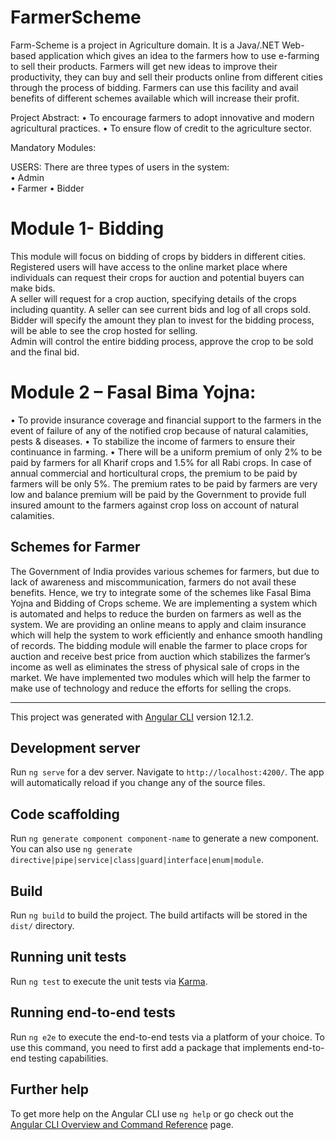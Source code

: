# FarmerScheme
 Farm-Scheme is a project in Agriculture domain. It is a Java/.NET Web-based application which gives an idea to the farmers how to use e-farming to sell their products. Farmers will get new ideas to improve their productivity, they can buy and sell their products online from different cities through the process of bidding.  Farmers can use this facility and avail benefits of different schemes available which will increase their profit.  
 
Project Abstract: 
• To encourage farmers to adopt innovative and modern agricultural practices.
•  To ensure flow of credit to the agriculture sector.  
 
Mandatory Modules: 
 
USERS:  There are three types of users in the system:  
• Admin  
• Farmer 
• Bidder  
 
# Module 1- Bidding 
 
This module will focus on bidding of crops by bidders in different cities. Registered users will have access to the online market place where individuals can request their crops for auction and potential buyers can make bids.  
A seller will request for a crop auction, specifying details of the crops including quantity. A seller can see current bids and log of all crops sold. 
Bidder will specify the amount they plan to invest for the bidding process, will be able to see the crop hosted for selling.  
Admin will control the entire bidding process, approve the crop to be sold and the final bid. 
 
 
 
# Module 2 – Fasal Bima Yojna:  
 
• To provide insurance coverage and financial support to the farmers in the event of failure of any of the notified crop because of natural calamities, pests & diseases.  • To stabilize the income of farmers to ensure their continuance in farming.
• There will be a uniform premium of only 2% to be paid by farmers for all Kharif crops and 1.5% for all Rabi crops. In case of annual commercial and horticultural crops, the premium to be paid by farmers will be only 5%. The premium rates to be paid by farmers are very low and balance premium will be paid by the Government to provide full insured amount to the farmers against crop loss on account of natural calamities.  
 
## Schemes for Farmer 

The Government of India provides various schemes for farmers, but due to lack of awareness and miscommunication, farmers do not avail these benefits. Hence, we try to integrate some of the schemes like Fasal Bima Yojna and Bidding of Crops scheme. 
We are implementing a system which is automated and helps to reduce the burden on farmers as well as the system. We are providing an online means to apply and claim insurance which will help the system to work efficiently and enhance smooth handling of records. 
The bidding module will enable the farmer to place crops for auction and receive best price from auction which stabilizes the farmer’s income as well as eliminates the stress of physical sale of crops in the market. We have implemented two modules which will help the farmer to make use of technology and reduce the efforts for selling the crops. 
 
<hr> 

This project was generated with [Angular CLI](https://github.com/angular/angular-cli) version 12.1.2.

## Development server

Run `ng serve` for a dev server. Navigate to `http://localhost:4200/`. The app will automatically reload if you change any of the source files.

## Code scaffolding

Run `ng generate component component-name` to generate a new component. You can also use `ng generate directive|pipe|service|class|guard|interface|enum|module`.

## Build

Run `ng build` to build the project. The build artifacts will be stored in the `dist/` directory.

## Running unit tests

Run `ng test` to execute the unit tests via [Karma](https://karma-runner.github.io).

## Running end-to-end tests

Run `ng e2e` to execute the end-to-end tests via a platform of your choice. To use this command, you need to first add a package that implements end-to-end testing capabilities.

## Further help

To get more help on the Angular CLI use `ng help` or go check out the [Angular CLI Overview and Command Reference](https://angular.io/cli) page.
